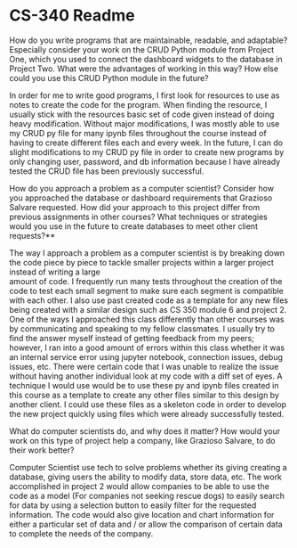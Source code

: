 # CS-340 Readme

How do you write programs that are maintainable, readable, and adaptable? Especially consider your work on the CRUD Python module from Project One, which you used to connect the 
dashboard widgets to the database in Project Two. What were the advantages of working in this way? How else could you use this CRUD Python module in the future?

In order for me to write good programs, I first look for resources to use as notes to create the code for the program. When finding the resource, I usually stick with the 
resources basic set of code given instead of doing heavy modification. Without major modifications, I was mostly able to use my CRUD py file for many ipynb files throughout the 
course instead of having to create different files each and every week. In the future, I can do slight modifications to my CRUD py file in order to create new programs by 
only changing user, password, and db information because I have already tested the CRUD file has been previously successful.

How do you approach a problem as a computer scientist? Consider how you approached the database or dashboard requirements that Grazioso Salvare requested. How did your approach to 
this project differ from previous assignments in other courses? What techniques or strategies would you use in the future to create databases to meet other client requests?**

The way I approach a problem as a computer scientist is by breaking down the code piece by piece to tackle smaller projects within a larger project instead of writing a large  
amount of code. I frequently run many tests throughout the creation of the code to test each small segment to make sure each segment is compatible with each other. I also use past
created code as a template for any new files being created with a similar design such as CS 350 module 6 and project 2. One of the ways I approached this class differently than 
other courses was by communicating and speaking to my fellow classmates. I usually try to find the answer myself instead of getting feedback from my peers; however, I ran into 
a good amount of errors within this class whether it was an internal service error using jupyter notebook, connection issues, debug issues, etc. There were certain code that 
I was unable to realize the issue without having another individual look at my code with a diff set of eyes. A technique I would use would be to use these py and ipynb files 
created in this course as a template to create any other files similar to this design by another client. I could use these files as a skeleton code in order to develop the 
new project quickly using files which were already successfully tested.

What do computer scientists do, and why does it matter? How would your work on this type of project help a company, like Grazioso Salvare, to do their work better?

Computer Scientist use tech to solve problems whether its giving creating a database, giving users the ability to modify data, store data, etc. The work accomplished in project 2 
would allow companies to be able to use the code as a model (For companies not seeking rescue dogs) to easily search for data by using a selection button to easily filter for the 
requested information. The code would also give location and chart information for either a particular set of data and / or allow the comparison of certain data to complete the 
needs of the company.

